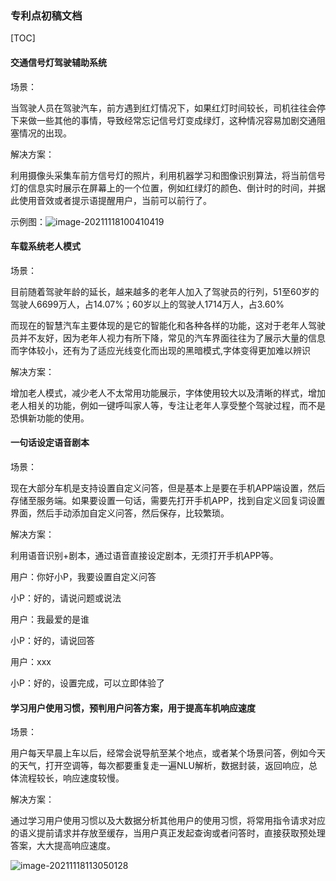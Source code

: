 ### 专利点初稿文档

[TOC]



#### 交通信号灯驾驶辅助系统

场景：

当驾驶人员在驾驶汽车，前方遇到红灯情况下，如果红灯时间较长，司机往往会停下来做一些其他的事情，导致经常忘记信号灯变成绿灯，这种情况容易加剧交通阻塞情况的出现。

解决方案：

利用摄像头采集车前方信号灯的照片，利用机器学习和图像识别算法，将当前信号灯的信息实时展示在屏幕上的一个位置，例如红绿灯的颜色、倒计时的时间，并据此使用音效或者提示语提醒用户，当前可以前行了。

示例图：![image-20211118100410419](https://gitee.com/moonsky/image-bed/raw/master/image-20211118100410419.png)

#### 车载系统老人模式

场景：

目前随着驾驶年龄的延长，越来越多的老年人加入了驾驶员的行列，51至60岁的驾驶人6699万人，占14.07%；60岁以上的驾驶人1714万人，占3.60%

而现在的智慧汽车主要体现的是它的智能化和各种各样的功能，这对于老年人驾驶员并不友好，因为老年人视力有所下降，常见的汽车界面往往为了展示大量的信息而字体较小，还有为了适应光线变化而出现的黑暗模式,字体变得更加难以辨识

解决方案：

增加老人模式，减少老人不太常用功能展示，字体使用较大以及清晰的样式，增加老人相关的功能，例如一键呼叫家人等，专注让老年人享受整个驾驶过程，而不是恐惧新功能的使用。

#### 一句话设定语音剧本

场景：

现在大部分车机是支持设置自定义问答，但是基本上是要在手机APP端设置，然后存储至服务端。如果要设置一句话，需要先打开手机APP，找到自定义回复词设置界面，然后手动添加自定义问答，然后保存，比较繁琐。

解决方案：

利用语音识别+剧本，通过语音直接设定剧本，无须打开手机APP等。

用户：你好小P，我要设置自定义问答

小P：好的，请说问题或说法

用户：我最爱的是谁

小P：好的，请说回答

用户：xxx

小P：好的，设置完成，可以立即体验了

#### 学习用户使用习惯，预判用户问答方案，用于提高车机响应速度

场景：

用户每天早晨上车以后，经常会说导航至某个地点，或者某个场景问答，例如今天的天气，打开空调等，每次都要重复走一遍NLU解析，数据封装，返回响应，总体流程较长，响应速度较慢。

解决方案：

通过学习用户使用习惯以及大数据分析其他用户的使用习惯，将常用指令请求对应的语义提前请求并存放至缓存，当用户真正发起查询或者问答时，直接获取预处理答案，大大提高响应速度。

![image-20211118113050128](https://gitee.com/moonsky/image-bed/raw/master/image-20211118113050128.png)



